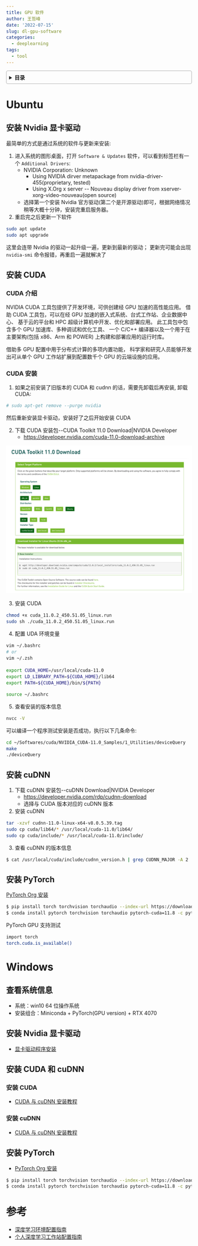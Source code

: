 ```yaml
---
title: GPU 软件
author: 王哲峰
date: '2022-07-15'
slug: dl-gpu-software
categories:
  - deeplearning
tags:
  - tool
---
```


<style>
details {
    border: 1px solid #aaa;
    border-radius: 4px;
    padding: .5em .5em 0;
}
summary {
    font-weight: bold;
    margin: -.5em -.5em 0;
    padding: .5em;
}
details[open] {
    padding: .5em;
}
details[open] summary {
    border-bottom: 1px solid #aaa;
    margin-bottom: .5em;
}
img {
    pointer-events: none;
}
</style>

<details><summary>目录</summary><p>

- [Ubuntu](#ubuntu)
  - [安装 Nvidia 显卡驱动](#安装-nvidia-显卡驱动)
  - [安装 CUDA](#安装-cuda)
    - [CUDA 介绍](#cuda-介绍)
    - [CUDA 安装](#cuda-安装)
  - [安装 cuDNN](#安装-cudnn)
  - [安装 PyTorch](#安装-pytorch)
- [Windows](#windows)
  - [查看系统信息](#查看系统信息)
  - [安装 Nvidia 显卡驱动](#安装-nvidia-显卡驱动-1)
  - [安装 CUDA 和 cuDNN](#安装-cuda-和-cudnn)
    - [安装 CUDA](#安装-cuda-1)
    - [安装 cuDNN](#安装-cudnn-1)
  - [安装 PyTorch](#安装-pytorch-1)
- [参考](#参考)
</p></details><p></p>
   
# Ubuntu

## 安装 Nvidia 显卡驱动

最简单的方式是通过系统的软件与更新来安装:

1. 进入系统的图形桌面，打开 ``Software & Updates`` 软件，可以看到标签栏有一个 ``Additional Drivers``:
    - NVIDIA Corporation: Unknown
        - Using NVIDIA dirver metapackage from nvidia-driver-455(proprietary, tested)
        - Using X.Org x server -- Nouveau display driver from xserver-xorg-video-nouveau(open source)
    - 选择第一个安装 Nvidia 官方驱动(第二个是开源驱动)即可，根据网络情况稍等大概十分钟，安装完重启服务器。
2. 重启完之后更新一下软件

```bash
sudo apt update
sudo apt upgrade
```

这里会连带 Nvidia 的驱动一起升级一遍，更新到最新的驱动；
更新完可能会出现 `nvidia-smi` 命令报错，再重启一遍就解决了

## 安装 CUDA

### CUDA 介绍

NVIDIA CUDA 工具包提供了开发环境，可供创建经 GPU 加速的高性能应用。
借助 CUDA 工具包，可以在经 GPU 加速的嵌入式系统、台式工作站、企业数据中心、
基于云的平台和 HPC 超级计算机中开发、优化和部署应用。
此工具包中包含多个 GPU 加速库、多种调试和优化工具、
一个 C/C++ 编译器以及一个用于在主要架构(包括 x86、Arm 和 POWER)
上构建和部署应用的运行时库。

借助多 GPU 配置中用于分布式计算的多项内置功能，
科学家和研究人员能够开发出可从单个 GPU 工作站扩展到配置数千个 GPU 的云端设施的应用。

### CUDA 安装

1. 如果之前安装了旧版本的 CUDA 和 cudnn 的话，需要先卸载后再安装, 卸载 CUDA:

```bash
# sudo apt-get remove --purge nvidia
```

然后重新安装显卡驱动，安装好了之后开始安装 CUDA

2. 下载 CUDA 安装包--CUDA Toolkit 11.0 Download|NVIDIA Developer
    - https://developer.nvidia.com/cuda-11.0-download-archive

![images](images/cuda.png)

3. 安装 CUDA

```bash
chmod +x cuda_11.0.2_450.51.05_linux.run
sudo sh ./cuda_11.0.2_450.51.05_linux.run
```

4. 配置 UDA 环境变量

```bash
vim ~/.bashrc
# or
vim ~/.zsh

export CUDA_HOME=/usr/local/cuda-11.0
export LD_LIBRARY_PATH=${CUDA_HOME}/lib64
export PATH=${CUDA_HOME}/bin/${PATH}
```

```bash
source ~/.bashrc
```

5. 查看安装的版本信息

```bash
nvcc -V
```

可以编译一个程序测试安装是否成功，执行以下几条命令:

```bash
cd ~/Softwares/cuda/NVIDIA_CUDA-11.0_Samples/1_Utilities/deviceQuery
make
./deviceQuery
```

## 安装 cuDNN

1. 下载 cuDNN 安装包--cuDNN Download|NVIDIA Developer
    - https://developer.nvidia.com/rdp/cudnn-download
    - 选择与 CUDA 版本对应的 cuDNN 版本
2. 安装 cuDNN

```bash
tar -xzvf cudnn-11.0-linux-x64-v8.0.5.39.tag
sudo cp cuda/lib64/* /usr/local/cuda-11.0/lib64/
sudo cp cuda/include/* /usr/local/cuda-11.0/include/
```

3. 查看 cuDNN 的版本信息

```bash
$ cat /usr/local/cuda/include/cudnn_version.h | grep CUDNN_MAJOR -A 2
```

## 安装 PyTorch

[PyTorch Org 安装](https://pytorch.org/get-started/locally/)

```bash
$ pip install torch torchvision torchaudio --index-url https://download.pytorch.org/whl/cu118
$ conda install pytorch torchvision torchaudio pytorch-cuda=11.8 -c pytorch -c nvidia
```

PyTorch GPU 支持测试

```bash
import torch
torch.cuda.is_available()
```

# Windows

## 查看系统信息

* 系统：win10 64 位操作系统
* 安装组合：Miniconda + PyTorch(GPU version) + RTX 4070

## 安装 Nvidia 显卡驱动

* [显卡驱动程序安装](https://blog.csdn.net/A_Small_Man/article/details/126945715)

## 安装 CUDA 和 cuDNN

### 安装 CUDA

* [CUDA 与 cuDNN 安装教程](https://blog.csdn.net/anmin8888/article/details/127910084)

### 安装 cuDNN

* [CUDA 与 cuDNN 安装教程](https://blog.csdn.net/anmin8888/article/details/127910084)

## 安装 PyTorch

* [PyTorch Org 安装](https://pytorch.org/get-started/locally/)

```bash
$ pip install torch torchvision torchaudio --index-url https://download.pytorch.org/whl/cu118
$ conda install pytorch torchvision torchaudio pytorch-cuda=11.8 -c pytorch -c nvidia
```

# 参考

* [深度学习环境配置指南](https://mp.weixin.qq.com/s/ZTzfC7xp8PVMvOONVIiK6g)
* [个人深度学习工作站配置指南](https://mp.weixin.qq.com/s/TsETgLLNWRskYbmh2wdiLg)
